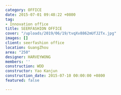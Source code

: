 ```yaml
---
category: OFFICE
date: 2015-07-01 09:48:22 +0800
tag:
- Innovation office
title: SEERFASHION OFFICE
cover: "/uploads/2019/06/19/tvqXv8862mUfJ2Tx.jpg"
images: []
client: seerfashion office
location: GuangZhou
area: "250"
designer: HARVEYWONG
members: ''
construction: WDD
constructor: Yao Kanjun
construction_date: 2015-07-10 00:00:00 +0800
featured: false

---
```

